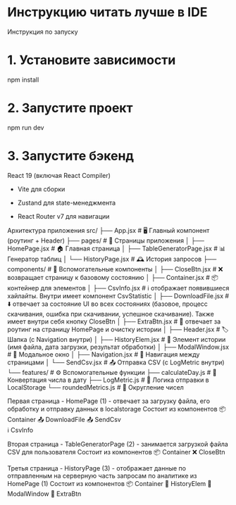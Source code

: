 # Инструкцию читать лучше в IDE
Инструкция по запуску
# 1. Установите зависимости
npm install
# 2. Запустите проект
npm run dev
# 3. Запустите бэкенд

React 19 (включая React Compiler)

- Vite для сборки
  
- Zustand для state-менеджмента

- React Router v7 для навигации

Архитектура приложения
src/
├── App.jsx          # 🖥️ Главный компонент (роутинг + Header) 
├── pages/           # 📄 Страницы приложения
│   ├── HomePage.jsx           # 🏠 Главная страница
│   ├── TableGeneratorPage.jsx # 📊 Генератор таблиц
│   └── HistoryPage.jsx        # 🕰️ История запросов
├── components/      # 🧩 Вспомогательные компоненты
│   ├── CloseBtn.jsx           # ❌ возвращает страницу к базовому состоянию
│   ├── Container.jsx          # 📦 контейнер для элементов
│   ├── CsvInfo.jsx            # ℹ️ отображает появившиеся хайлайты. Внутри имеет компонент CsvStatistic
│   ├── DownloadFile.jsx       # ⬇️ отвечает за состояние UI во всех состояниях (базовое, процесс скачивания, ошибка при скачивании, успешное скачивание). Также имеет внутри себя кнопку CloseBtn
│   ├── ExtraBtn.jsx           # 🔄  отвечает за роутинг на страницу HomePage и очистку истории
│   ├── Header.jsx             # 🏷️ Шапка (с Navigation внутри)
│   ├── HistoryElem.jsx        # 📜 Элемент истории (имя файла, дата загрузки, результат обработки)
│   ├── ModalWindow.jsx        # 🔢 Модальное окно
│   ├── Navigation.jsx         # 🧭 Навигация между страницами
│   └── SendCsv.jsx            # 📤 Отправка CSV (с LogMetric внутри)
└── features/       # ⚙️ Вспомогательные функции
    ├── calculateDay.js        # 📅 Конвертация числа в дату
    ├── LogMetric.js           # 📝 Логика отправки в LocalStorage
    └── roundedMetrics.js      # 🔢 Округление чисел

Первая страница - HomePage (1) - отвечает за загрузку файла, его обработку и отправку данных в localstorage
Состоит из компонентов 
📦 Container
📤 DownloadFile 
📤 SendCsv  
ℹ️ CsvInfo

Вторая страница - TableGeneratorPage (2) - занимается загрузкой файла CSV для пользователя
Состоит из компонентов 
📦 Container
❌ CloseBtn

Третья страница - HistoryPage (3) - отображает данные по отправленным на серверную часть запросам по аналитике из HomePage (1)
Состоит из компонентов
📦 Container
📜 HistoryElem
🔢 ModalWindow
🔄 ExtraBtn
